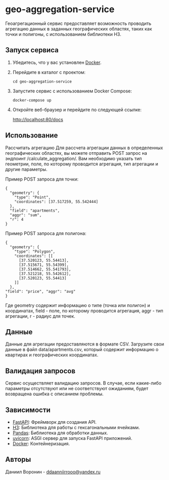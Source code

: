 # geo-aggregation-service

Геоагрегационный сервис предоставляет возможность проводить агрегацию данных в заданных географических областях, таких как точки и полигоны, с использованием библиотеки H3.

## Запуск сервиса

1. Убедитесь, что у вас установлен [Docker](https://www.docker.com/).

2. Перейдите в каталог с проектом:

    ```cd geo-aggregation-service```

3. Запустите сервис с использованием Docker Compose:

    ```docker-compose up```

4. Откройте веб-браузер и перейдите по следующей ссылке:

    [http://localhost:80/docs](http://localhost:80/docs)


## Использование

Рассчитать агрегацию
Для рассчета агрегации данных в определенных географических областях, вы можете отправить POST запрос на эндпоинт /calculate_aggregation/. Вам необходимо указать тип геометрии, поле, по которому проводится агрегация, тип агрегации и другие параметры.

Пример POST запроса для точки:

```
{
  "geometry": {
    "type": "Point",
    "coordinates": [37.517259, 55.542444]
  },
  "field": "apartments",
  "aggr": "sum",
  "r": 4
}
```
Пример POST запроса для полигона:

```
{
  "geometry": {
    "type": "Polygon",
    "coordinates": [[
      [37.520123, 55.54413],
      [37.515671, 55.54399],
      [37.514662, 55.541793],
      [37.521218, 55.542612],
      [37.520123, 55.54413]
    ]]
  },
"field": "price", "aggr": "avg"
}
```
Где geometry содержит информацию о типе (точка или полигон) и координатах, field - поле, по которому проводится агрегация, aggr - тип агрегации, r - радиус для точек.

## Данные
Данные для агрегации предоставляются в формате CSV. Загрузите свои данные в файл data/apartments.csv, который содержит информацию о квартирах и географических координатах.

## Валидация запросов

Сервис осуществляет валидацию запросов. В случае, если какие-либо параметры отсутствуют или не соответствуют ожиданиям, будет возвращена ошибка с описанием проблемы.

## Зависимости

- [FastAPI](https://fastapi.tiangolo.com/): Фреймворк для создания API.
- [H3](https://github.com/uber/h3): Библиотека для работы с гексагональными ячейками.
- [Pandas](https://pandas.pydata.org/): Библиотека для обработки данных.
- [uvicorn](https://www.uvicorn.org/): ASGI сервер для запуска FastAPI приложений.
- [Docker](https://www.docker.com/): Контейнеризация.
## Авторы

Даниил Воронин - ddaanniirrooo@yandex.ru
